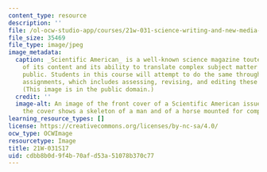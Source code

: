 ```yaml
---
content_type: resource
description: ''
file: /ol-ocw-studio-app/courses/21w-031-science-writing-and-new-media-explorations-in-communicating-about-science-technology-spring-2017/cdbb8b0d9f4b70afd53a51078b370c77_21W-031S17.jpg
file_size: 35469
file_type: image/jpeg
image_metadata:
  caption: _Scientific American_ is a well-known science magazine touted for the quality
    of its content and its ability to translate complex subject matter for the general
    public. Students in this course will attempt to do the same through several writing
    assignments, which includes assessing, revising, and editing these assignments.
    (This image is in the public domain.)
  credit: ''
  image-alt: An image of the front cover of a Scientific American issue from 1905;
    the cover shows a skeleton of a man and of a horse mounted for comparison.
learning_resource_types: []
license: https://creativecommons.org/licenses/by-nc-sa/4.0/
ocw_type: OCWImage
resourcetype: Image
title: 21W-031S17
uid: cdbb8b0d-9f4b-70af-d53a-51078b370c77
---
```

